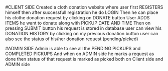 #CLIENT SIDE
Created a cloth donation website where user first REGISTERS himself then after successfull registration he do LOGIN 
Then he can place his clothe donation request by clicking on DONATE button
User ADDS ITEMS he want to donate along with PICKUP DATE AND TIME
Then on pressing SUBMIT button his request is stored in database
user can view his DONATION HISTORY by clicking on my previous donation button
user can also see the status of his/her donation request (pending/picked)

#ADMIN SIDE
Admin is able to see all the PENDING PICKUPS and COMPLETED PICKUPS
And when on ADMIN side he marks a request as done then status of that request is marked as picked both on Client side and ADMIN side
